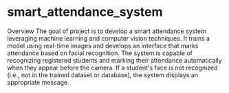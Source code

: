 # smart_attendance_system
Overview 
The goal of  project is to develop a smart attendance system leveraging machine learning and computer vision techniques. It trains a model using real-time images and develops an interface that marks attendance based on facial recognition. The system is capable of recognizing registered students and marking their attendance automatically when they appear before the camera. If a student's face is not recognized (i.e., not in the trained dataset or database), the system  displays an appropriate message.
